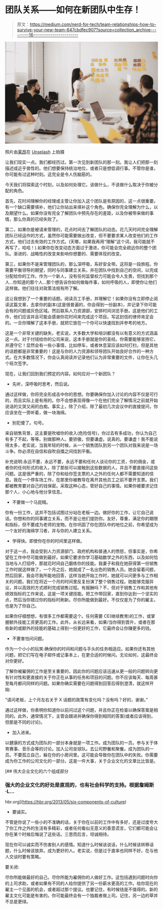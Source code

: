 # 团队关系——如何在新团队中生存！

> 原文：<https://medium.com/nerd-for-tech/team-relationships-how-to-survive-your-new-team-647cbdfec907?source=collection_archive---------16----------------------->

![](img/2d3bb75c29d5f4ad2a75917b101cb543.png)

照片由[莱昂](https://unsplash.com/@myleon?utm_source=unsplash&utm_medium=referral&utm_content=creditCopyText)在 [Unsplash](https://unsplash.com/s/photos/team?utm_source=unsplash&utm_medium=referral&utm_content=creditCopyText) 上拍摄

让我们现实一点。我们都经历过。第一次见到新团队的那一刻。我让人们把那一刻描述成近乎兽性的。他们想要保持统治地位，或者只是想低调行事。不管你是谁，你可能有过这种时刻。这完全是令人伤脑筋的。

今天我们将探索这个时刻，以及如何处理它。该做什么，不该做什么取决于你被分配的角色。

首先，花时间理解你的经理或主管让你加入这个团队是有原因的，这一点很重要。有一个缺口需要填补，他们让你站出来填补这个角色。确保你完全理解为什么，以及期望什么。如果你没有完全了解团队中预先存在的差距，以及你被带来做的事情，那么你真的已经失败了。

第二，如果你是被请来管理的，花点时间去了解团队的动态。花几天时间完全理解团队已经运作的方式，虽然你可能需要做出改变，但不要要求某人改变他们的工作方式，他们过去有效的工作方式。(天哪，如果我再用“理解”这个词，我可能就不再写了，哈哈！).如果你在改变动态方面过于激进，你可能会完全疏远你的整个团队。渐进的、战略性的改变来影响你想要的、需要体现的改变。

第三，如果你不是来管理团队的，那么深呼吸，系好安全带。这将是一段旅程。你需要平衡领导的期望，同时与同事建立关系，并在团队中找到自己的空间，以完成分配给你的工作。作为一个新人，没有任何监督权力可能会令人生畏，但找到那个人…你知道的那个人…那个想告诉你如何做每件事，如何呼吸的人，即使你让他们这样做。他们往往对政策法规有所了解。

这让我想到了一个重要的话题。阅读员工手册，并理解它！如果你没有立即停止阅读这篇文章，去拿你的副本(这是很普遍的，你会得到一份副本)，并记录下你可能会有的问题或灰色区域。然后联系人力资源部，安排时间浏览手册。这是他们的工作，他们应该并且可能会感谢你花时间来完成这个项目。写这封信的律师肯定会的。一旦你理解了这本手册，就把它放在一个你可以快速找到并参考的地方。

这是一个非常关键的缺失，老实说，大多数大学和培训都没有以有意义的方式涵盖这一点。对于付钱给你的公司来说，这本手册就是你的圣经。你需要能够宣扬它，并遵守它！显然会有一些小事情，比如停车，或者休息室应该如何打扫，但是其他的话题都是非常重要的！这是与你的人力资源和领导团队开始良好合作的一种方式。在大多数情况下，你会认真阅读并记录他们认为非常重要的文件，让你在头几个班次签字。

现在，让我们回到我们预定的内容。如何应对一个新团队？

*   先听，深呼吸时思考，然后说。

通过这样做，你将完全形成击中你的思想。你要确保你加入讨论的内容不仅是可行的，而且实际上是有用的。你不会想表现得像一个在他们完全了解情况之前就开始说话的又哭又闹的白痴。事实上，除了介绍，除了最初几次会议中的直接提问，你应该坐在一旁听着，做一块海绵。

*   别犯傻了。句号。

来自销售背景，这主要是吹嘘你的收入(危险信号)，你过去有多成功，你认为自己有多了不起，等等。别做那种人。要骄傲，但要谦虚。说真的。要谦虚！我不能说得太多，老实说，当我年轻的时候，从一个销售团队到另一个团队对我来说是一场斗争。你必须在自信和自吹自擂之间找到平衡。

补充说明:永远不要，永远不要，永远不要和任何人谈论你的工资，你的佣金，或者你的任何形式的收入，除了那些可以接触到这些数据的人，并且不要直接问这些问题。这是很严重的，除了你和给你签支票的人之外的任何人都不需要知道的信息。我在一个停车场工作，在那里你被教导在离开其他员工之前不要开支票。我们都被教育要对自己的钱保密。采取这种心态，管好自己的事情。如果你被要求记住那个人，小心地与他分享信息。

*   不要做一个马屁精。

你有一份工作，这并不包括试图过分站在老板一边。做好你的工作，让它自己说话。你想和你的同事建立关系，而不是让他们提防你。友好，尊重，满足你的期限和指标，但不要成为老师的宠物。在你巩固了你在团队中的地位之前，你希望成为一个友好的海绵学习者，并与你的人建立关系。

*   学得快。即使你在你的时间里这样做。

对于这一点，我会受到人力资源部门、政府机构和普通人的愤怒，但事实是，你希望在工作中尽可能做到最好。如果它要求你学习基础数学之外的东西，以及如何恰当地与人打招呼，那就花时间自己磨练你的技能。我妻子和我在她获得第一份销售工作时就这样做了，一个月之后，她就成了一名出色的销售人员。她会留着问题，然后回家，我会尽我所能地回答，这样当她开始工作时，她就可以问更多与工作相关的问题。我们在将近一个月的时间里反复扮演了整个销售过程。她能够克服异议，并以高效的方式顺利完成销售过程。有报酬吗？不，但对于销售工作和其他有绩效指标的工作来说，这是一项关键技能。把工作带回家，直到你达到一个坚实的点，然后当你错过你的指标时刷新。尽你所能做到最好。不仅仅是为了你的雇主，也是为了你自己。

如果你仔细想想，有很多工作都需要这个。任何需要 CE(继续教育)的工作，或掌握额外技能工资更高的工作。此外，从长远来看，如果/当你得到晋升，或者在那些新的或额外的技能的基础上得到一份更好的工作，它最终会让你赚更多的钱。

*   不要害怕问问题。

作为一个小小的玩笑:确保你的时间和问题与手头的任务相适应。如果你还有其他问题，把它们写在电子邮件或记事本上，在更合适的时候问。无论如何，这最终会对你更好。

了解你被雇佣的工作是至关重要的，因此你的问题应该迅速从更一般的问题转向更有针对性和更直接的关于你正在从事的任务和项目的问题。你不应该每天、每周甚至每月都问同样的问题。如果你确实需要在问题得到回答后得到澄清，就这样开始:

“请问老板，上个月左右关于 X 话题的政策有变化吗？没有吗？好的，谢谢。”

通过这样做，你表明你知道你以前问过这个问题，并且你正在检查以确保答案是相同的。此外，通常情况下，主管会跟进并确保你得到相同的答案(或者应该得到，但那是不同的讨论)。

*   加入进来。

以健康的方式成为团队的一部分本身就是一项工作。成为团队的一员。参与关于体育赛事、音乐会等的讨论。加入公司垒球队。去公司野餐和聚餐。成为团队的一员。不要孤立自己，躲在你的小房间里。这可能会导致你在团队中的失败。你需要成为你工作的公司文化的一部分。这是一件大事，关于企业文化的文章比比皆是。

[](https://hbr.org/2013/05/six-components-of-culture) [## 伟大企业文化的六个组成部分

### 强大的企业文化的好处是直观的，也有社会科学的支持。根据詹姆斯·L…

hbr.org](https://hbr.org/2013/05/six-components-of-culture) 

*   要诚实。

不管是你说了一些小的不准确的话，关于你在以前的工作中有多好，还是过度夸大了你工作之外的生活有多精彩，或者任何看似无意义的善意谎言，它们都可能会让你在某个时候后悔说了这些话。三思而后言，坦诚相待。

现在你可以诚实而不伤害别人的感情。知道什么时候该说话，什么时候该转移话题，什么时候该放弃。成为更好的人。老实说，但是过于直率也同样不好。在与他人交谈时要有策略。

要关闭:

尽你所能做最好的自己。尽你所能为雇佣你的人做好工作。这包括遇到问题时向你的上司求助，或者如果有不同的人给你提供了另一份薪水更高的工作。给你现在的雇主一个见面的机会，或者超过那个提议。也要记住，有时候钱是不值得的。新的雇主文化可能是有害的。你可能最终会有一个独裁者做上司。记住，另一边的草并不总是更绿。